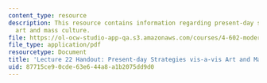 ```yaml
---
content_type: resource
description: This resource contains information regarding present-day strategies vis-a-vis
  art and mass culture.
file: https://ol-ocw-studio-app-qa.s3.amazonaws.com/courses/4-602-modern-art-and-mass-culture-spring-2012/87715ce90cde63e644a8a1b2075dd9d0_MIT4_602S12_lec22.pdf
file_type: application/pdf
resourcetype: Document
title: 'Lecture 22 Handout: Present-day Strategies vis-a-vis Art and Mass Culture'
uid: 87715ce9-0cde-63e6-44a8-a1b2075dd9d0
---
```

